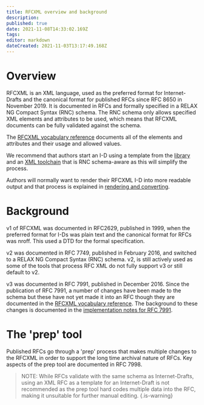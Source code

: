 ```yaml
---
title: RFCXML overview and background
description: 
published: true
date: 2021-11-08T14:33:02.169Z
tags: 
editor: markdown
dateCreated: 2021-11-03T13:17:49.168Z
---
```


# Overview
RFCXML is an XML language, used as the preferred format for Internet-Drafts and the canonical format for published RFCs since RFC 8650 in November 2019.  It is documented in RFCs and formally specified in a RELAX NG Compact Syntax (RNC) schema. The RNC schema only allows specified XML elements and attributes to be used, which means that RFCXML documents can be fully validated against the schema.

The [RFCXML vocabulary reference](/rfcxml-vocabulary) documents all of the elements and attributes and their usage and allowed values.  

We recommend that authors start an I-D using a template from the [library](https://tools.ietf.org/tools/templates/) and an [XML toolchain](/drafting-in-xml) that is RNC schema-aware as this will simplify the process.

Authors will normally want to render their RFCXML I-D into more readable output and that process is explained in [rendering and converting](/rendering-and-converting).

# Background
v1 of RFCXML was documented in RFC2629, published in 1999, when the preferred format for I-Ds was plain text and the canonical format for RFCs was nroff.  This used a DTD for the formal specification.

v2 was documented in RFC 7749, published in February 2016, and switched to a RELAX NG Compact Syntax (RNC) schema.  v2, is still actively used as some of the tools that process RFC XML do not fully support v3 or still default to v2. 

v3 was documented in RFC 7991, published in December 2016. Since the publication of RFC 7991, a number of changes have been made to the schema but these have not yet made it into an RFC though they are documented in the [RFCXML vocabulary reference](/rfcxml-vocabulary).  The background to these changes is documented in the [implementation notes for RFC 7991](https://datatracker.ietf.org/doc/html/draft-levkowetz-xml2rfc-v3-implementation-notes-11).

# The 'prep' tool

Published RFCs go through a 'prep' process that makes multiple changes to the RFCXML in order to support the long time archival nature of RFCs.  Key aspects of the prep tool are documented in RFC 7998.  

> NOTE: While RFCs validate with the same schema as Internet-Drafts, using an XML RFC as a template for an Internet-Draft is not recommended as the prep tool hard codes multiple data into the RFC, making it unsuitable for further manual editing.
{.is-warning}
